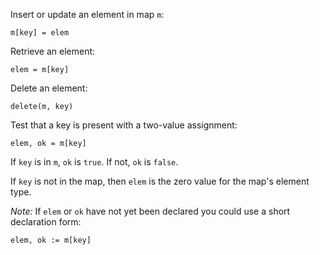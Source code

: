 


Insert or update an element in map `m`:

	m[key] = elem

Retrieve an element:

	elem = m[key]

Delete an element:

	delete(m, key)

Test that a key is present with a two-value assignment:

	elem, ok = m[key]

If `key` is in `m`, `ok` is `true`. If not, `ok` is `false`.

If `key` is not in the map, then `elem` is the zero value for the map's element type.

*Note:* If `elem` or `ok` have not yet been declared you could use a short declaration form:

	elem, ok := m[key]

